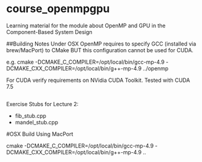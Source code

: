 # course_openmpgpu
Learning material for the module about OpenMP and GPU in the Component-Based System Design

##Building Notes
Under OSX OpenMP requires to specify GCC (installed via brew/MacPort) to CMake BUT this configuration cannot be used for CUDA.

e.g.
cmake -DCMAKE_C_COMPILER=/opt/local/bin/gcc-mp-4.9 -DCMAKE_CXX_COMPILER=/opt/local/bin/g++-mp-4.9  ../openmp

For CUDA verify requirements on NVidia CUDA Toolkit. Tested with CUDA 7.5

##
Exercise Stubs for Lecture 2:
- fib_stub.cpp
- mandel_stub.cpp


#OSX Build
Using MacPort

cmake -DCMAKE_C_COMPILER=/opt/local/bin/gcc-mp-4.9 -DCMAKE_CXX_COMPILER=/opt/local/bin/g++-mp-4.9 ..